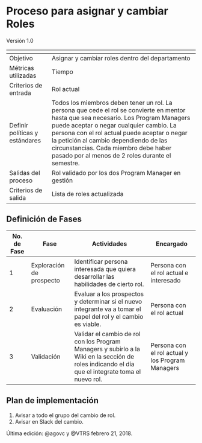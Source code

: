 # Proceso para asignar y cambiar Roles
Versión 1.0


[]() | []()
--|--
Objetivo| Asignar y cambiar roles dentro del departamento
Métricas utilizadas | Tiempo
Criterios de entrada | Rol actual
Definir políticas y estándares | Todos los miembros deben tener un rol. La persona que cede el rol se convierte en mentor hasta que sea necesario. Los Program Managers puede aceptar o negar cualquier cambio. La persona con el rol actual puede aceptar o negar la petición al cambio dependiendo de las circunstancias. Cada miembro debe haber pasado por al menos de 2 roles durante el semestre.
Salidas del proceso | Rol validado por los dos Program Manager en gestión
Criterios de salida | Lista de roles actualizada

## Definición de Fases
No. de Fase | Fase | Actividades | Encargado
------------|------|-------------|-----------
1 | Exploración de prospecto | Identificar persona interesada que quiera desarrollar las habilidades de cierto rol. | Persona con el rol actual e interesado
2 | Evaluación | Evaluar a los prospectos y determinar si el nuevo integrante va a tomar el papel del rol y el cambio es viable. | Persona con el rol actual
3 | Validación | Validar el cambio de rol con los Program Managers y subirlo a la Wiki en la sección de roles indicando el día que el integrate toma el nuevo rol.| Persona con el rol actual y los Program Managers

## Plan de implementación
1. Avisar a todo el grupo del cambio de rol.
2. Avisar en Slack del cambio.




Última edición: @agovc y @VTRS febrero 21, 2018.
